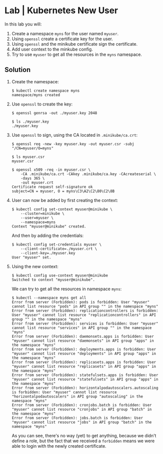# Lab | Kubernetes New User

In this lab you will:

1. Create a namespace `myns` for the user named `myuser`.
2. Using `openssl` create a certificate key for the user.
3. Using `openssl` and the minikube certificate sign the certificate.
4. Add user context to the minkube config.
5. Try to use `myuser` to get all the resources in the `myns` namespace.

## Solution

1. Create the namespace:

   ```console
   $ kubectl create namespace myns
   namespace/myns created
   ```

2. Use `openssl` to create the key:

   ```console
   $ openssl genrsa -out ./myuser.key 2048

   $ ls ./myuser.key
   ./myuser.key
   ```

3. Use `openssl` to sign, using the CA located in `.minikube/ca.crt`:

   ```console
   $ openssl req -new -key myuser.key -out myuser.csr -subj "/CN=myuser/O=myns"

   $ ls myuser.csr
   myuser.csr

   $ openssl x509 -req -in myuser.csr \
       -CA .minikube/ca.crt -CAkey .minikube/ca.key -CAcreateserial \
       -days 365 \
       -out myuser.crt
   Certificate request self-signature ok
   subject=CN = myuser, O = myns\C3\A2\C2\80\C2\8B
   ```

4. User can now be added by first creating the context:

   ```console
   $ kubectl config set-context myuser@minikube \
       --cluster=minikube \
       --user=myuser \
       --namespace=myns
   Context "myuser@minikube" created.
   ```

   And then by adding the credentials:

   ```console
   $ kubectl config set-credentials myuser \
       --client-certificate=./myuser.crt \
       --client-key=./myuser.key
   User "myuser" set.
   ```

5. Using the new context:

   ```console
   $ kubectl config use-context myuser@minikube
   Switched to context "myuser@minikube".
   ```

   We can try to get all the resources in namespace `myns`:

   ```console
   $ kubectl --namespace myns get all
   Error from server (Forbidden): pods is forbidden: User "myuser" cannot list resource "pods" in API group "" in the namespace "myns"
   Error from server (Forbidden): replicationcontrollers is forbidden: User "myuser" cannot list resource "replicationcontrollers" in API group "" in the namespace "myns"
   Error from server (Forbidden): services is forbidden: User "myuser" cannot list resource "services" in API group "" in the namespace "myns"
   Error from server (Forbidden): daemonsets.apps is forbidden: User "myuser" cannot list resource "daemonsets" in API group "apps" in the namespace "myns"
   Error from server (Forbidden): deployments.apps is forbidden: User "myuser" cannot list resource "deployments" in API group "apps" in the namespace "myns"
   Error from server (Forbidden): replicasets.apps is forbidden: User "myuser" cannot list resource "replicasets" in API group "apps" in the namespace "myns"
   Error from server (Forbidden): statefulsets.apps is forbidden: User "myuser" cannot list resource "statefulsets" in API group "apps" in the namespace "myns"
   Error from server (Forbidden): horizontalpodautoscalers.autoscaling is forbidden: User "myuser" cannot list resource "horizontalpodautoscalers" in API group "autoscaling" in the namespace "myns"
   Error from server (Forbidden): cronjobs.batch is forbidden: User "myuser" cannot list resource "cronjobs" in API group "batch" in the namespace "myns"
   Error from server (Forbidden): jobs.batch is forbidden: User "myuser" cannot list resource "jobs" in API group "batch" in the namespace "myns"
   ```

   As you can see, there's no way (yet) to get anything, because we didn't
   define a role, but the fact that we received a `forbidden` means we were able
   to login with the newly created certificate.
